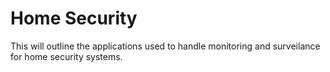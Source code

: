 # Home Security

This will outline the applications used to handle monitoring and surveilance for home security systems.
